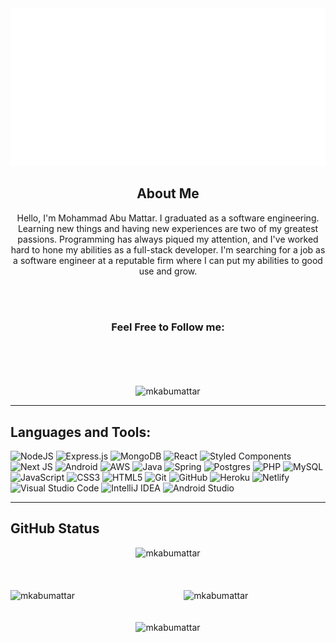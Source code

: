 <div align="center">
  <a href="https://mkabumattar.netlify.app/">
      <img src="./assets/img/Header.svg" alt="mkabumattar" />
  </a>
</div>


<div align="center">
<h2>About Me</h2>

<p>Hello, I'm Mohammad Abu Mattar. I graduated as a software engineering. Learning new things and having new experiences are two of my greatest passions. Programming has always piqued my attention, and I've worked hard to hone my abilities as a full-stack developer. I'm searching for a job as a software engineer at a reputable firm where I can put my abilities to good use and grow.</p>

<br>
<br>

### Feel Free to Follow me:
<br>

<div>
					<a href="https://mkabumattar.netlify.app/"><img src="https://img.shields.io/badge/My%20Portfolio-%23000000.svg?style=for-the-badge" alt=""></a>
					<a href="https://www.linkedin.com/in/mkabumattar/"><img src="https://img.shields.io/badge/linkedin-%230077B5.svg?style=for-the-badge&logo=linkedin&logoColor=white" alt=""></a>
          <a href="https://github.com/MKAbuMattar"><img src="https://img.shields.io/badge/github-%23121011.svg?style=for-the-badge&logo=github&logoColor=white" alt=""></a>
					<a href="https://codepen.io/MKAbuMattar"><img src="https://img.shields.io/badge/Codepen-000000?style=for-the-badge&logo=codepen&logoColor=white" alt=""></a>
					<a href="https://www.instagram.com/mkabumattar/"><img src="https://img.shields.io/badge/Instagram-%23E4405F.svg?style=for-the-badge&logo=Instagram&logoColor=white" alt=""></a>
					<a href="https://web.facebook.com/MKAbuMattar"><img src="https://img.shields.io/badge/Facebook-%231877F2.svg?style=for-the-badge&logo=Facebook&logoColor=white" alt=""></a>
      </div>
      <br>
      <br>
<img src="https://gpvc.arturio.dev/MKAbuMattar" alt="mkabumattar" />
</div>


***

## Languages and Tools:

![NodeJS](https://img.shields.io/badge/node.js-6DA55F?style=for-the-badge&logo=node.js&logoColor=white)
![Express.js](https://img.shields.io/badge/express.js-%23404d59.svg?style=for-the-badge&logo=express&logoColor=%2361DAFB)
![MongoDB](https://img.shields.io/badge/MongoDB-%234ea94b.svg?style=for-the-badge&logo=mongodb&logoColor=white)
![React](https://img.shields.io/badge/react-%2320232a.svg?style=for-the-badge&logo=react&logoColor=%2361DAFB)
![Styled Components](https://img.shields.io/badge/styled--components-DB7093?style=for-the-badge&logo=styled-components&logoColor=white)
![Next JS](https://img.shields.io/badge/Next-black?style=for-the-badge&logo=next.js&logoColor=white)
![Android](https://img.shields.io/badge/Android-3DDC84?style=for-the-badge&logo=android&logoColor=white)
![AWS](https://img.shields.io/badge/AWS-%23FF9900.svg?style=for-the-badge&logo=amazon-aws&logoColor=white)
![Java](https://img.shields.io/badge/java-%23ED8B00.svg?style=for-the-badge&logo=java&logoColor=white)
![Spring](https://img.shields.io/badge/spring-%236DB33F.svg?style=for-the-badge&logo=spring&logoColor=white)
![Postgres](https://img.shields.io/badge/postgres-%23316192.svg?style=for-the-badge&logo=postgresql&logoColor=white)
![PHP](https://img.shields.io/badge/php-%23777BB4.svg?style=for-the-badge&logo=php&logoColor=white)
![MySQL](https://img.shields.io/badge/mysql-%2300f.svg?style=for-the-badge&logo=mysql&logoColor=white)
![JavaScript](https://img.shields.io/badge/javascript-%23323330.svg?style=for-the-badge&logo=javascript&logoColor=%23F7DF1E)
![CSS3](https://img.shields.io/badge/css3-%231572B6.svg?style=for-the-badge&logo=css3&logoColor=white)
![HTML5](https://img.shields.io/badge/html5-%23E34F26.svg?style=for-the-badge&logo=html5&logoColor=white)
![Git](https://img.shields.io/badge/git-%23F05033.svg?style=for-the-badge&logo=git&logoColor=white)
![GitHub](https://img.shields.io/badge/github-%23121011.svg?style=for-the-badge&logo=github&logoColor=white)
![Heroku](https://img.shields.io/badge/heroku-%23430098.svg?style=for-the-badge&logo=heroku&logoColor=white)
![Netlify](https://img.shields.io/badge/netlify-%23000000.svg?style=for-the-badge&logo=netlify&logoColor=#00C7B7)
![Visual Studio Code](https://img.shields.io/badge/Visual%20Studio%20Code-0078d7.svg?style=for-the-badge&logo=visual-studio-code&logoColor=white)
![IntelliJ IDEA](https://img.shields.io/badge/IntelliJIDEA-000000.svg?style=for-the-badge&logo=intellij-idea&logoColor=white)
![Android Studio](https://img.shields.io/badge/Android%20Studio-3DDC84.svg?style=for-the-badge&logo=android-studio&logoColor=white)

***

## GitHub Status

<div>
<div align="center"> 
<img src="https://github-readme-streak-stats.herokuapp.com/?user=MKAbuMattar&theme=black-ice&hide_border=true&stroke=0000&background=060A0CD0" alt="mkabumattar" />

</div>

<br/>
<br/>
<br/>

<img align="left" width="45%" src="https://github-readme-stats.vercel.app/api?username=mkabumattar&theme=radical&show_icons=true" alt="mkabumattar" />

<img align="right" width="45%" src="https://github-readme-stats.vercel.app/api/top-langs/?username=mkabumattar&theme=radical&show_icons=true" alt="mkabumattar" />

<br/>
<br/>
<br/>

<div align="center" width="60%"> 
<img src="https://activity-graph.herokuapp.com/graph?username=MKAbuMattar&bg_color=0D1117&color=5BCDEC&line=5BCDEC&point=FFFFFF&hide_border=true" alt="mkabumattar" />
</div>

</div>

